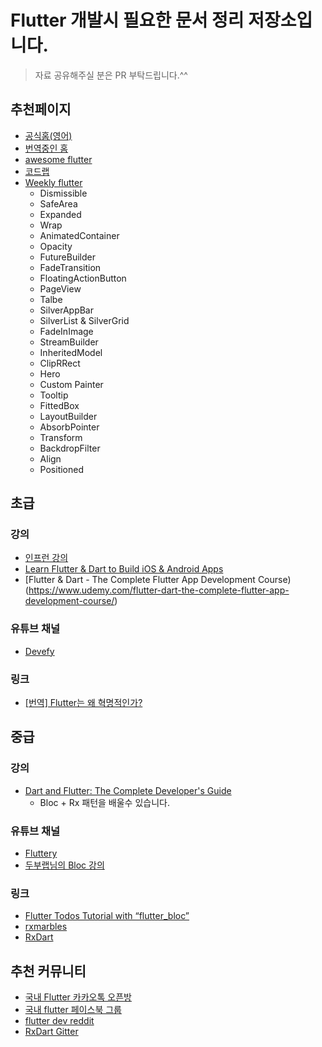 # Flutter 개발시 필요한 문서 정리 저장소입니다. 

> 자료 공유해주실 분은 PR 부탁드립니다.^^

## 추천페이지
- [공식홈(영어)](https://flutter.dev/)
- [번역중인 홈](http://flutter-kr.io)
- [awesome flutter](https://github.com/Solido/awesome-flutter)
- [코드랩](https://flutter.dev/docs/codelabs)
- [Weekly flutter](https://www.youtube.com/watch?v=lkF0TQJO0bA&list=PLOU2XLYxmsIL0pH0zWe_ZOHgGhZ7UasUE)
  - Dismissible
  - SafeArea
  - Expanded
  - Wrap
  - AnimatedContainer
  - Opacity
  - FutureBuilder
  - FadeTransition
  - FloatingActionButton
  - PageView
  - Talbe
  - SilverAppBar
  - SilverList & SilverGrid
  - FadeInImage
  - StreamBuilder
  - InheritedModel
  - ClipRRect
  - Hero
  - Custom Painter
  - Tooltip
  - FittedBox
  - LayoutBuilder
  - AbsorbPointer
  - Transform
  - BackdropFilter
  - Align
  - Positioned

## 초급

### 강의
- [인프런 강의](https://www.inflearn.com/course/flutter-%EC%9E%85%EB%AC%B8/)
- [Learn Flutter & Dart to Build iOS & Android Apps](https://www.udemy.com/learn-flutter-dart-to-build-ios-android-apps/)
- [Flutter & Dart - The Complete Flutter App Development Course)(https://www.udemy.com/flutter-dart-the-complete-flutter-app-development-course/)

### 유튜브 채널
- [Devefy](https://www.youtube.com/channel/UC9dwxEAvy-zCMAS7rdox46w)
  
### 링크
- [[번역] Flutter는 왜 혁명적인가?](https://medium.com/@dan_kim/%EB%B2%88%EC%97%AD-flutter%EB%8A%94-%EC%99%9C-%ED%98%81%EB%AA%85%EC%A0%81%EC%9D%B8%EA%B0%80-967c1dfcc5a9)

## 중급

### 강의
- [Dart and Flutter: The Complete Developer's Guide](https://www.udemy.com/dart-and-flutter-the-complete-developers-guide)
  - Bloc + Rx 패턴을 배울수 있습니다. 

### 유튜브 채널
- [Fluttery](https://www.youtube.com/channel/UCtWyVkPpb8An90SNDTNF0Pg)
- [두부랩님의 Bloc 강의](https://www.youtube.com/watch?v=lQhrMGNXKL0)

### 링크
- [Flutter Todos Tutorial with “flutter_bloc”](https://medium.com/flutter-community/flutter-todos-tutorial-with-flutter-bloc-d9dd833f9df3)
- [rxmarbles](https://rxmarbles.com/)
- [RxDart](https://www.burkharts.net/apps/blog/rxdart-magical-transformations-of-streams/)

## 추천 커뮤니티
- [국내 Flutter 카카오톡 오픈방](https://open.kakao.com/o/gsshoXJ)
- [국내 flutter 페이스북 그룹](https://www.facebook.com/groups/flutterkorea/)
- [flutter dev reddit](https://www.reddit.com/r/FlutterDev/)
- [RxDart Gitter](https://gitter.im/rxdart/Lobby)
